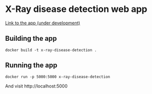 # X-Ray disease detection web app

[Link to the app (under development)](https://arcane-thicket-47996.herokuapp.com)


## Building the app

```
docker build -t x-ray-disease-detection .
```

## Running the app

```
docker run -p 5000:5000 x-ray-disease-detection
```
And visit http://localhost:5000
